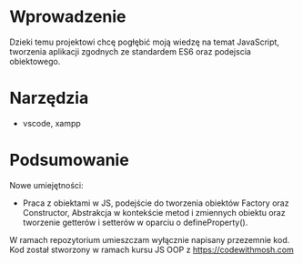 # Wprowadzenie

Dzieki temu projektowi chcę pogłębić moją wiedzę na temat JavaScript, tworzenia aplikacji zgodnych ze standardem ES6 oraz podejscia obiektowego.

# Narzędzia

- vscode, xampp

# Podsumowanie

Nowe umiejętności:

- Praca z obiektami w JS, podejście do tworzenia obiektów Factory oraz Constructor, Abstrakcja w kontekście metod i zmiennych obiektu oraz tworzenie getterów i setterów w oparciu o defineProperty().

W ramach repozytorium umieszczam wyłącznie napisany przezemnie kod.
Kod został stworzony w ramach kursu JS OOP z https://codewithmosh.com

